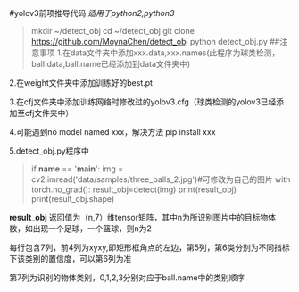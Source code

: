 #yolov3前项推导代码
*适用于python2,python3*
>mkdir  ~/detect_obj
>cd ~/detect_obj
>git clone https://github.com/MoynaChen/detect_obj
>python detect_obj.py
##注意事项
1.在data文件夹中添加xxx.data,xxx.names(此程序为球类检测，ball.data,ball.name已经添加到data文件夹中)

2.在weight文件夹中添加训练好的best.pt

3.在cfj文件夹中添加训练网络时修改过的yolov3.cfg（球类检测的yolov3已经添加至cfj文件夹中）

4.可能遇到no model named xxx，解决方法 pip install xxx

5.detect_obj.py程序中

>if __name__ == '__main__':
>    img = cv2.imread('data/samples/three_balls_2.jpg')#可修改为自己的图片
>    with torch.no_grad():
>     	result_obj=detect(img)
>       	print(result_obj)
>      	print(result_obj.shape)

**result_obj**
返回值为（n,7）维tensor矩阵，其中n为所识别图片中的目标物体数，如出现一个足球，一个篮球，则n为2

每行包含7列，前4列为xyxy,即矩形框角点的左边，第5列，第6类分别为不同指标下该类别的置信度，可以第6列为准

第7列为识别的物体类别，0,1,2,3分别对应于ball.name中的类别顺序

